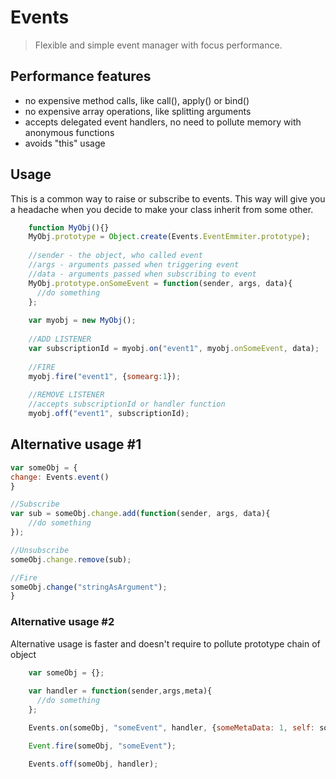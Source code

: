 # Events
>Flexible and simple event manager with focus performance.

## Performance features
* no expensive method calls, like call(), apply() or bind()
* no expensive array operations, like splitting arguments
* accepts delegated event handlers, no need to pollute memory with anonymous functions
* avoids "this" usage

## Usage
This is a common way to raise or subscribe to events.
This way will give you a headache when you decide to make your class inherit from some other.
```js
    function MyObj(){}
    MyObj.prototype = Object.create(Events.EventEmmiter.prototype);
    
    //sender - the object, who called event
    //args - arguments passed when triggering event
    //data - arguments passed when subscribing to event
    MyObj.prototype.onSomeEvent = function(sender, args, data){
      //do something
    };
    
    var myobj = new MyObj();
    
    //ADD LISTENER
    var subscriptionId = myobj.on("event1", myobj.onSomeEvent, data);
    
    //FIRE
    myobj.fire("event1", {somearg:1});
    
    //REMOVE LISTENER
    //accepts subscriptionId or handler function
    myobj.off("event1", subscriptionId);
```
## Alternative usage #1
```js
var someObj = {
change: Events.event()
}

//Subscribe
var sub = someObj.change.add(function(sender, args, data){
    //do something
});

//Unsubscribe
someObj.change.remove(sub);

//Fire
someObj.change("stringAsArgument");
}
```
### Alternative usage #2
Alternative usage is faster and doesn't require to pollute prototype chain of object
```js
    var someObj = {};
    
    var handler = function(sender,args,meta){
      //do something
    };

    Events.on(someObj, "someEvent", handler, {someMetaData: 1, self: someObj});

    Event.fire(someObj, "someEvent");

    Events.off(someObj, handler);
```
  

